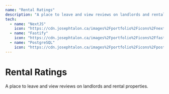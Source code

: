```yaml
---
name: "Rental Ratings"
description: "A place to leave and view reviews on landlords and rental properties"
tech: 
  - name: "NextJS"
    icon: "https://cdn.josephtalon.ca/images%2Fportfolio%2Ficons%2Fnextjs.png"
  - name: "Fastify"
    icon: "https://cdn.josephtalon.ca/images%2Fportfolio%2Ficons%2Ffastify.png"
  - name: "PostgreSQL"
    icon: "https://cdn.josephtalon.ca/images%2Fportfolio%2Ficons%2Fpostgresql.png"
--- 
```

# Rental Ratings
A place to leave and view reviews on landlords and rental properties.
